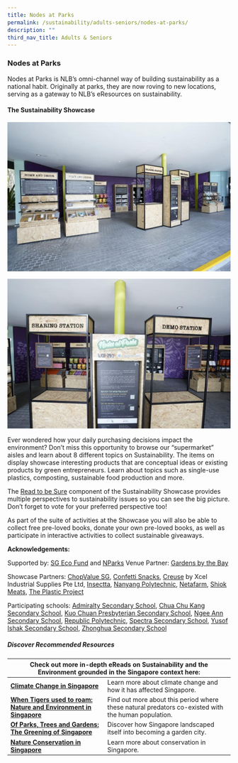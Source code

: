 ```yaml
---
title: Nodes at Parks
permalink: /sustainability/adults-seniors/nodes-at-parks/
description: ""
third_nav_title: Adults & Seniors
---
```

<style type="text/css">
/* Links */
.content a { color: #322987; }
.content a:focus,
.content a:hover { color: #28216c; }

/* Button Outline */
.bp-button { padding-left: 1.5rem; padding-right: 1.5rem; }
.bp-button.is-primary-outline { border: 1px solid #322987; color: #322987; background-color: transparent; text-decoration: none; }
.bp-button.is-primary-outline:focus,
.bp-button.is-primary-outline:hover { border: 1px solid #322987; color: #cff2e8; background-color: #322987; text-decoration: none; }

/* Responsive Iframe */
.responsive-iframe { position: absolute; top: 0; left: 0; bottom: 0; right: 0; width: 100%; height: 100%; }
.responsive-iframe-container { position: relative; overflow: hidden; width: 100%; }
.responsive-iframe-container.ratio-16by9 { padding-top: 56.25%; }
.responsive-iframe-container.ratio-4by3 { padding-top: 75%; }
.responsive-iframe-container.ratio-3by2 { padding-top: 66.66%; }
.responsive-iframe-container.ratio-1by1 { padding-top: 100%; }

/* Click Box */
.clickbox { display: block; position: relative; width: 100%; padding-bottom: 56.25%; background-color: transparent; }
.clickbox span { padding: .5rem; }
.clickbox a { position: absolute; display: flex; width: 100%; height: 100%; align-items: center; justify-content: center; font-size: 1.25rem; text-align: center; text-decoration: none; text-transform: uppercase; }
.clickbox a:focus,
.clickbox a:hover { text-decoration: none; }

/* Mint Jade */
.clickbox.is-mint-jade { background-color: #dce5d3; color: #00b794; }
.clickbox.is-mint-jade a { color: #00b794; }
.clickbox.is-mint-jade a:focus,
.clickbox.is-mint-jade a:hover { background-color: #00b794; color: #dce5d3; }
</style>

<h3><b>Nodes at Parks</b></h3>

<p>Nodes at Parks is NLB’s omni-channel way of building sustainability as a national habit. Originally at parks, they are now roving to new locations, serving as a gateway to NLB’s eResources on sustainability.</p>

<h4><b>The Sustainability Showcase</b></h4>
<img src="/images/sustainability/adults-and-seniors/1_SustainabilityShowcase.jpg">
<p></p>
<img src="/images/sustainability/adults-and-seniors/2_SustainabilityShowcase.jpg"> 


<p>Ever wondered how your daily purchasing decisions impact the environment? Don’t miss this opportunity to browse our “supermarket” aisles and learn about 8 different topics on Sustainability. The items on display showcase interesting products that are conceptual ideas or existing products by green entrepreneurs. Learn about topics such as single-use plastics, composting, sustainable food production and more. </p> 

<p>The <a href ="https://sure.nlb.gov.sg/" target="_blank">Read to be Sure</a>  component of the Sustainability Showcase provides multiple perspectives to sustainability issues so you can see the big picture. Don’t forget to vote for your preferred perspective too! 
</p>

<p> As part of the suite of activities at the Showcase you will also be able to collect free pre-loved books, donate your own pre-loved books, as well as participate in interactive activities to collect sustainable giveaways. </p>



<p><strong> Acknowledgements: </strong></p>
Supported by: <a href="https://www.mse.gov.sg/sgecofund/" target="_blank">SG Eco Fund</a> and <a href="https://www.nparks.gov.sg/" target="_blank">NParks</a>
Venue Partner: <a href="https://www.gardensbythebay.com.sg/" target="_blank">Gardens by the Bay</a>

Showcase Partners:
<a href="https://chopvalue.com.sg/" target="_blank"> ChopValue SG</a>, <a href="https://www.confettisnacks.com/" target="_blank">Confetti Snacks</a>, <a href="http://creuse.sg/" target="_blank">Creuse</a> by Xcel Industrial Supplies Pte Ltd,  <a href="https://www.insectta.com/" target="_blank"> Insectta</a>, <a href="https://www.nyp.edu.sg/" target="_blank">Nanyang Polytechnic</a>, <a href ="https://www.sfa.gov.sg/fromSGtoSG/farms/farm/Detail/netatech" target="_blank">Netafarm</a>, <a href="https://shiokmeats.com/" target="_blank">Shiok Meats</a>, <a href="https://instagram.com/theplasticproject.sg/shop" target="_blank">The Plastic Project</a>

Participating schools: <a href="https://admiraltysec.moe.edu.sg/" target="_blank">Admiralty Secondary School</a>, <a href="https://chuachukangsec.moe.edu.sg/" target="_blank">Chua Chu Kang Secondary School</a>, <a href="https://kuochuanpresbyteriansec.moe.edu.sg/" target="_blank">Kuo Chuan Presbyterian Secondary School</a>, <a href="https://ngeeannsec.moe.edu.sg/" target="_blank">Ngee Ann Secondary School</a>, <a href="https://www.rp.edu.sg/" target="_blank">Republic Polytechnic</a>, <a href="https://www.spectra.edu.sg/" target="_blank">Spectra Secondary School</a>, <a href="https://yusofishaksec.moe.edu.sg/" target="_blank">Yusof Ishak Secondary School</a>, <a href="https://www.zhonghuasec.moe.edu.sg/" target="_blank">Zhonghua Secondary School</a>

<h5><b>Discover Recommended Resources</b></h5>

<div>
<table>
<thead>
<tr>
<th colspan="4">Check out more in-depth eReads on Sustainability and the Environment grounded in the Singapore context here:</th>
</tr>
</thead>
<tbody>
<tr>
<td><a href="https://go.gov.sg/nodesatparks-ereads-climatechange" target="_blank"><strong>Climate Change in Singapore</strong></a></td>
<td>Learn more about climate change and how it has affected Singapore.</td>
</tr>
<tr>
<td><a href="https://go.gov.sg/nodesatparks-ereads-whentigersusedtoroam" target="_blank"><strong>When Tigers used to roam: Nature and Environment in Singapore</strong></a></td>
<td>Find out more about this period where these natural predators co-existed with the human population.</td>
</tr>
<tr>
<td><a href="https://go.gov.sg/nodesatparks-ereads-ofparkstreesandgardens" target="_blank"><strong>Of Parks, Trees and Gardens: The Greening of Singapore</strong></a></td>
<td>Discover how Singapore landscaped itself into becoming a garden city.</td>
</tr>
<tr>
<td><a href="https://go.gov.sg/nodesatparks-ereads-natureconservation" target="_blank"><strong>Nature Conservation in Singapore</strong></a></td>
<td>Learn more about conservation in Singapore.</td>
</tr>
</tbody>
</table>
</div>
